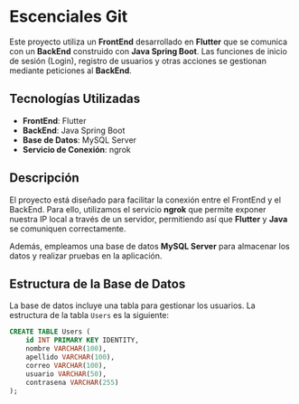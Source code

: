 # Escenciales Git

Este proyecto utiliza un **FrontEnd** desarrollado en **Flutter** que se comunica con un **BackEnd** construido con **Java Spring Boot**. Las funciones de inicio de sesión (Login), registro de usuarios y otras acciones se gestionan mediante peticiones al **BackEnd**.

## Tecnologías Utilizadas

- **FrontEnd**: Flutter
- **BackEnd**: Java Spring Boot
- **Base de Datos**: MySQL Server
- **Servicio de Conexión**: ngrok

## Descripción

El proyecto está diseñado para facilitar la conexión entre el FrontEnd y el BackEnd. Para ello, utilizamos el servicio **ngrok** que permite exponer nuestra IP local a través de un servidor, permitiendo así que **Flutter** y **Java** se comuniquen correctamente.

Además, empleamos una base de datos **MySQL Server** para almacenar los datos y realizar pruebas en la aplicación.

## Estructura de la Base de Datos

La base de datos incluye una tabla para gestionar los usuarios. La estructura de la tabla `Users` es la siguiente:

```sql
CREATE TABLE Users (
    id INT PRIMARY KEY IDENTITY,
    nombre VARCHAR(100),
    apellido VARCHAR(100),
    correo VARCHAR(100),
    usuario VARCHAR(50),
    contrasena VARCHAR(255) 
);
